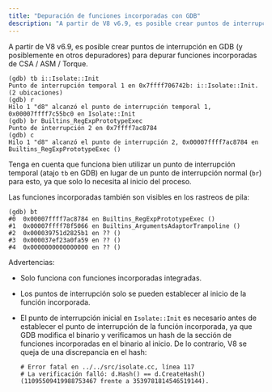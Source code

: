 ```yaml
---
title: "Depuración de funciones incorporadas con GDB"
description: "A partir de V8 v6.9, es posible crear puntos de interrupción en GDB para depurar funciones incorporadas de CSA / ASM / Torque."
---
```

A partir de V8 v6.9, es posible crear puntos de interrupción en GDB (y posiblemente en otros depuradores) para depurar funciones incorporadas de CSA / ASM / Torque.

```
(gdb) tb i::Isolate::Init
Punto de interrupción temporal 1 en 0x7ffff706742b: i::Isolate::Init. (2 ubicaciones)
(gdb) r
Hilo 1 "d8" alcanzó el punto de interrupción temporal 1, 0x00007ffff7c55bc0 en Isolate::Init
(gdb) br Builtins_RegExpPrototypeExec
Punto de interrupción 2 en 0x7ffff7ac8784
(gdb) c
Hilo 1 "d8" alcanzó el punto de interrupción 2, 0x00007ffff7ac8784 en Builtins_RegExpPrototypeExec ()
```

Tenga en cuenta que funciona bien utilizar un punto de interrupción temporal (atajo `tb` en GDB) en lugar de un punto de interrupción normal (`br`) para esto, ya que solo lo necesita al inicio del proceso.

Las funciones incorporadas también son visibles en los rastreos de pila:

```
(gdb) bt
#0  0x00007ffff7ac8784 en Builtins_RegExpPrototypeExec ()
#1  0x00007ffff78f5066 en Builtins_ArgumentsAdaptorTrampoline ()
#2  0x000039751d2825b1 en ?? ()
#3  0x000037ef23a0fa59 en ?? ()
#4  0x0000000000000000 en ?? ()
```

Advertencias:

- Solo funciona con funciones incorporadas integradas.
- Los puntos de interrupción solo se pueden establecer al inicio de la función incorporada.
- El punto de interrupción inicial en `Isolate::Init` es necesario antes de establecer el punto de interrupción de la función incorporada, ya que GDB modifica el binario y verificamos un hash de la sección de funciones incorporadas en el binario al inicio. De lo contrario, V8 se queja de una discrepancia en el hash:

    ```
    # Error fatal en ../../src/isolate.cc, línea 117
    # La verificación falló: d.Hash() == d.CreateHash() (11095509419988753467 frente a 3539781814546519144).
    ```

